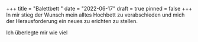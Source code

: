 +++
title = "Balettbett "
date = "2022-06-17"
draft = true
pinned = false
+++
In mir stieg der Wunsch mein alltes Hochbett zu verabschieden und mich der Herausforderung ein neues zu erichten zu stellen.

Ich überlegte mir wie viel